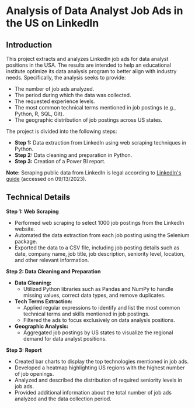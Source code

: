 # Analysis of Data Analyst Job Ads in the US on LinkedIn

## Introduction

This project extracts and analyzes LinkedIn job ads for data analyst positions in the USA. The results are intended to help an educational institute optimize its data analysis program to better align with industry needs. Specifically, the analysis seeks to provide:

- The number of job ads analyzed.
- The period during which the data was collected.
- The requested experience levels.
- The most common technical terms mentioned in job postings (e.g., Python, R, SQL, Git).
- The geographic distribution of job postings across US states.

The project is divided into the following steps:

- **Step 1:** Data extraction from LinkedIn using web scraping techniques in Python.  
- **Step 2:** Data cleaning and preparation in Python.  
- **Step 3:** Creation of a Power BI report.  

**Note:** Scraping public data from LinkedIn is legal according 
to [LinkedIn's guide](https://www.linkedin.com/pulse/unlocking-power-linkedin-scraping-comprehensive-guide-tikflow-rpa/) (accessed on 09/13/2023).

## Technical Details

**Step 1: Web Scraping**

- Performed web scraping to select 1000 job postings from the LinkedIn website.
- Automated the data extraction from each job posting using the Selenium package.
- Exported the data to a CSV file, including job posting details such as date, 
company name, job title, job description, seniority level, location, and other 
relevant information.

**Step 2: Data Cleaning and Preparation**

- **Data Cleaning:**
  - Utilized Python libraries such as Pandas and NumPy to handle missing values, correct data types, and remove duplicates.
- **Tech Terms Extraction:**
  - Applied regular expressions to identify and list the most common technical terms and skills mentioned in job postings.
  - Filtered the ads to focus exclusively on data analysis positions.
- **Geographic Analysis:**
  - Aggregated job postings by US states to visualize the regional demand for data analyst positions.

**Step 3: Report**

- Created bar charts to display the top technologies mentioned in job ads.
- Developed a heatmap highlighting US regions with the highest number of job openings.
- Analyzed and described the distribution of required seniority levels in job ads.
- Provided additional information about the total number of job ads analyzed and the data collection period.

